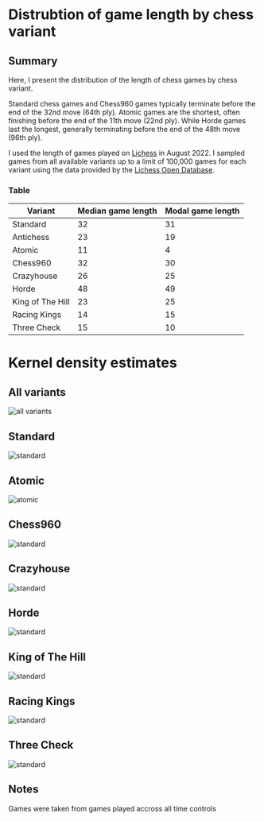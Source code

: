 # Distrubtion of game length by chess variant
## Summary
Here, I present the distribution of the length of chess games by chess variant.

Standard chess games and Chess960 games typically terminate before the end of the 32nd move (64th ply). Atomic games are the shortest, often finishing before the end of the 11th move (22nd ply). While Horde games last the longest, generally terminating before the end of the 48th move (96th ply). 

I used the length of games played on [Lichess](https://lichess.org/) in August 2022. I sampled games from all available variants up to a limit of 100,000 games for each variant using the data provided by the [Lichess Open Database](database.lichess.org).
### Table

| Variant | Median game length | Modal game length |
| ------- | ------------------ | ----------------- |
| Standard | 32 | 31
| Antichess | 23 | 19
| Atomic | 11 | 4
| Chess960 | 32 | 30
| Crazyhouse | 26 | 25
| Horde | 48 | 49
| King of The Hill | 23 | 25
| Racing Kings | 14 | 15
| Three Check | 15 | 10

# Kernel density estimates
## All variants
![all variants](plots/all.svg)
## Standard
![standard](plots/standard.svg)
## Atomic
![atomic](plots/atomic.svg)
## Chess960
![standard](plots/chess960.svg)
## Crazyhouse
![standard](plots/crazyhouse.svg)
## Horde 
![standard](plots/horde.svg)
## King of The Hill 
![standard](plots/kingOfTheHill.svg)
## Racing Kings
![standard](plots/racingKings.svg)
## Three Check 
![standard](plots/threeCheck.svg)

## Notes
Games were taken from games played accross all time controls

